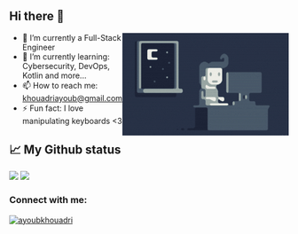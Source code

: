 Hi there 👋
---------------------

<img alt="Night Coding" src="https://raw.githubusercontent.com/AVS1508/AVS1508/master/assets/Night-Coding.gif" align="right"/>

- 🔭 I’m currently a Full-Stack Engineer
- 🌱 I’m currently learning: Cybersecurity, DevOps, Kotlin and more...
- 📫 How to reach me: khouadriayoub@gmail.com
- ⚡ Fun fact: I love manipulating keyboards <3

## 📈 My Github status

<p align="left">
  <img width="43%" src="https://awesome-github-stats.azurewebsites.net/user-stats/ayoubon1?cardType=github&theme=radical" />
  <img width="48%" src="https://github-readme-streak-stats.herokuapp.com/?user=ayoubon1&theme=radical" />
</p>
<h3 align="left">Connect with me:</h3>
<p align="left">
<a href="https://linkedin.com/in/ayoubkhouadri" target="blank"><img align="center" src="https://raw.githubusercontent.com/rahuldkjain/github-profile-readme-generator/master/src/images/icons/Social/linked-in-alt.svg" alt="ayoubkhouadri" height="30" width="40" /></a>
</p>